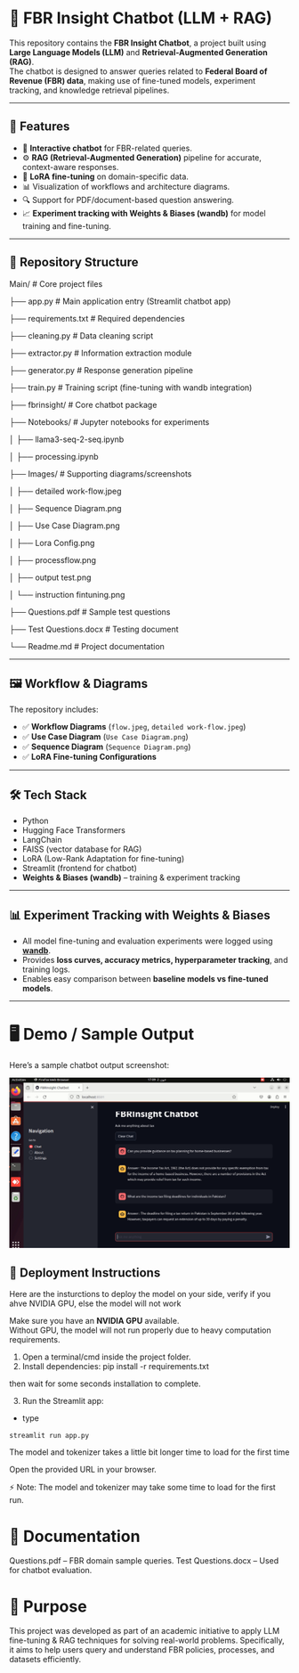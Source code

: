 # 🤖 FBR Insight Chatbot (LLM + RAG)

This repository contains the **FBR Insight Chatbot**, a project built using **Large Language Models (LLM)** and **Retrieval-Augmented Generation (RAG)**.  
The chatbot is designed to answer queries related to **Federal Board of Revenue (FBR) data**, making use of fine-tuned models, experiment tracking, and knowledge retrieval pipelines.

---

## 📌 Features
- 💬 **Interactive chatbot** for FBR-related queries.  
- ⚙️ **RAG (Retrieval-Augmented Generation)** pipeline for accurate, context-aware responses.  
- 🧠 **LoRA fine-tuning** on domain-specific data.  
- 📊 Visualization of workflows and architecture diagrams.  
- 🔍 Support for PDF/document-based question answering.  
- 📈 **Experiment tracking with Weights & Biases (wandb)** for model training and fine-tuning.  

---

## 📂 Repository Structure

Main/ # Core project files

├── app.py # Main application entry (Streamlit chatbot app)

├── requirements.txt # Required dependencies

├── cleaning.py # Data cleaning script

├── extractor.py # Information extraction module

├── generator.py # Response generation pipeline

├── train.py # Training script (fine-tuning with wandb integration)

├── fbrinsight/ # Core chatbot package

├── Notebooks/ # Jupyter notebooks for experiments

│ ├── llama3-seq-2-seq.ipynb

│ ├── processing.ipynb

├── Images/ # Supporting diagrams/screenshots

│ ├── detailed work-flow.jpeg

│ ├── Sequence Diagram.png

│ ├── Use Case Diagram.png

│ ├── Lora Config.png

│ ├── processflow.png

│ ├── output test.png

│ └── instruction fintuning.png

├── Questions.pdf # Sample test questions

├── Test Questions.docx # Testing document

└── Readme.md # Project documentation

---

## 🖼️ Workflow & Diagrams
The repository includes:  
- ✅ **Workflow Diagrams** (`flow.jpeg`, `detailed work-flow.jpeg`)  
- ✅ **Use Case Diagram** (`Use Case Diagram.png`)  
- ✅ **Sequence Diagram** (`Sequence Diagram.png`)  
- ✅ **LoRA Fine-tuning Configurations**  

---

## 🛠️ Tech Stack
- Python  
- Hugging Face Transformers  
- LangChain  
- FAISS (vector database for RAG)  
- LoRA (Low-Rank Adaptation for fine-tuning)  
- Streamlit (frontend for chatbot)  
- **Weights & Biases (wandb)** – training & experiment tracking  

---

## 📊 Experiment Tracking with Weights & Biases
- All model fine-tuning and evaluation experiments were logged using **[wandb](https://wandb.ai/)**.  
- Provides **loss curves, accuracy metrics, hyperparameter tracking**, and training logs.  
- Enables easy comparison between **baseline models vs fine-tuned models**.  

---

# 🖥️ Demo / Sample Output

Here’s a sample chatbot output screenshot:  

![Chatbot Output](/fbrinsight/Images/output%20test.png)


## 🚀 Deployment Instructions

Here are the insturctions to deploy the model on your side, verify if you ahve NVIDIA GPU, else the model will not work 

Make sure you have an **NVIDIA GPU** available.  
Without GPU, the model will not run properly due to heavy computation requirements.

1. Open a terminal/cmd inside the project folder.  
2. Install dependencies:
   pip install -r requirements.txt


then wait for some seconds installation to complete.

3. Run the Streamlit app:
* type 
```
streamlit run app.py
```

The model and tokenizer takes a little bit longer time to load for the first time 

Open the provided URL in your browser.

⚡ Note: The model and tokenizer may take some time to load for the first run.


# 📄 Documentation

Questions.pdf – FBR domain sample queries.
Test Questions.docx – Used for chatbot evaluation.

# 🎯 Purpose

This project was developed as part of an academic initiative to apply LLM fine-tuning & RAG techniques for solving real-world problems. Specifically, it aims to help users query and understand FBR policies, processes, and datasets efficiently.




